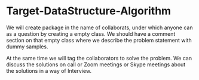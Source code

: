 # Target-DataStructure-Algorithm

We will create package in the name of collaborats, under which anyone can as a question by creating a empty class. We should have a comment section on that empty class where we describe the problem statement with dummy samples.

At the same time we will tag the collaborators to solve the problem. We can discuss the solutions on call or Zoom meetings or Skype meetings about the solutions in a way of Interview.
